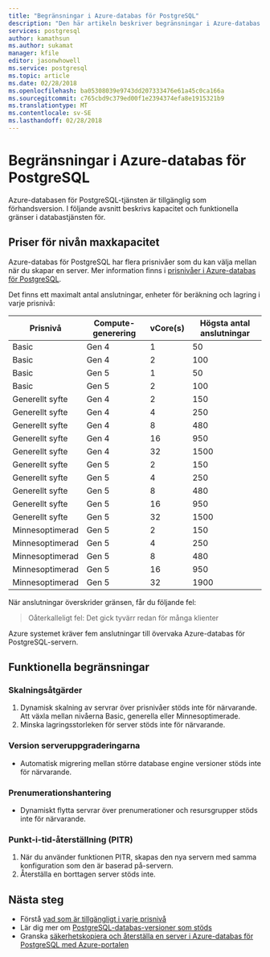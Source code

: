 ```yaml
---
title: "Begränsningar i Azure-databas för PostgreSQL"
description: "Den här artikeln beskriver begränsningar i Azure-databas för PostgreSQL, till exempel antal anslutning och lagringsalternativ för motorn."
services: postgresql
author: kamathsun
ms.author: sukamat
manager: kfile
editor: jasonwhowell
ms.service: postgresql
ms.topic: article
ms.date: 02/28/2018
ms.openlocfilehash: ba05308039e9743dd207333476e61a45c0ca166a
ms.sourcegitcommit: c765cbd9c379ed00f1e2394374efa8e1915321b9
ms.translationtype: MT
ms.contentlocale: sv-SE
ms.lasthandoff: 02/28/2018
---
```

# <a name="limitations-in-azure-database-for-postgresql"></a>Begränsningar i Azure-databas för PostgreSQL
Azure-databasen för PostgreSQL-tjänsten är tillgänglig som förhandsversion. I följande avsnitt beskrivs kapacitet och funktionella gränser i databastjänsten för.

## <a name="pricing-tier-maximums"></a>Priser för nivån maxkapacitet
Azure-databas för PostgreSQL har flera prisnivåer som du kan välja mellan när du skapar en server. Mer information finns i [prisnivåer i Azure-databas för PostgreSQL](concepts-pricing-tiers.md).  

Det finns ett maximalt antal anslutningar, enheter för beräkning och lagring i varje prisnivå: 

|Prisnivå| Compute-generering| vCore(s)| Högsta antal anslutningar |
|---|---|---|---|
|Basic| Gen 4| 1| 50 |
|Basic| Gen 4| 2| 100 |
|Basic| Gen 5| 1| 50 |
|Basic| Gen 5| 2| 100 |
|Generellt syfte| Gen 4| 2| 150|
|Generellt syfte| Gen 4| 4| 250|
|Generellt syfte| Gen 4| 8| 480|
|Generellt syfte| Gen 4| 16| 950|
|Generellt syfte| Gen 4| 32| 1500|
|Generellt syfte| Gen 5| 2| 150|
|Generellt syfte| Gen 5| 4| 250|
|Generellt syfte| Gen 5| 8| 480|
|Generellt syfte| Gen 5| 16| 950|
|Generellt syfte| Gen 5| 32| 1500|
|Minnesoptimerad| Gen 5| 2| 150|
|Minnesoptimerad| Gen 5| 4| 250|
|Minnesoptimerad| Gen 5| 8| 480|
|Minnesoptimerad| Gen 5| 16| 950|
|Minnesoptimerad| Gen 5| 32| 1900|

När anslutningar överskrider gränsen, får du följande fel:
> Oåterkalleligt fel: Det gick tyvärr redan för många klienter

Azure systemet kräver fem anslutningar till övervaka Azure-databas för PostgreSQL-servern. 

## <a name="functional-limitations"></a>Funktionella begränsningar
### <a name="scale-operations"></a>Skalningsåtgärder
1.  Dynamisk skalning av servrar över prisnivåer stöds inte för närvarande. Att växla mellan nivåerna Basic, generella eller Minnesoptimerade.
2.  Minska lagringsstorleken för server stöds inte för närvarande.

### <a name="server-version-upgrades"></a>Version serveruppgraderingarna
- Automatisk migrering mellan större database engine versioner stöds inte för närvarande.

### <a name="subscription-management"></a>Prenumerationshantering
- Dynamiskt flytta servrar över prenumerationer och resursgrupper stöds inte för närvarande.

### <a name="point-in-time-restore-pitr"></a>Punkt-i-tid-återställning (PITR)
1.  När du använder funktionen PITR, skapas den nya servern med samma konfiguration som den är baserad på-servern.
2.  Återställa en borttagen server stöds inte.

## <a name="next-steps"></a>Nästa steg
- Förstå [vad som är tillgängligt i varje prisnivå](concepts-pricing-tiers.md)
- Lär dig mer om [PostgreSQL-databas-versioner som stöds](concepts-supported-versions.md)
- Granska [säkerhetskopiera och återställa en server i Azure-databas för PostgreSQL med Azure-portalen](howto-restore-server-portal.md)
